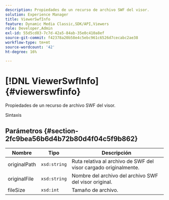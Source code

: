 ```yaml
---
description: Propiedades de un recurso de archivo SWF del visor.
solution: Experience Manager
title: ViewerSwfInfo
feature: Dynamic Media Classic,SDK/API,Viewers
role: Developer,Admin
exl-id: 55d5cd83-7c7d-42a5-84ab-35e0c410a8ef
source-git-commit: f42378a20b58e4c5ebc961c6526d7cecabc2ae38
workflow-type: tm+mt
source-wordcount: '42'
ht-degree: 16%

---
```


# [!DNL ViewerSwfInfo]{#viewerswfinfo}

Propiedades de un recurso de archivo SWF del visor.

Sintaxis

## Parámetros {#section-2fc9bea56b6d4b72b80d4f04c5f9b862}

| Nombre | Tipo | Descripción |
|---|---|---|
| originalPath | `xsd:string` | Ruta relativa al archivo de SWF del visor cargado originalmente. |
| originalFile | `xsd:string` | Nombre del archivo del archivo SWF del visor original. |
| fileSize | `xsd:int` | Tamaño de archivo. |
